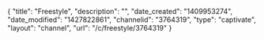 {
    "title": "Freestyle",
    "description": "",
    "date_created": "1409953274",
    "date_modified": "1427822861",
    "channelid": "3764319",
    "type": "captivate",
    "layout": "channel",
    "url": "\/c\/freestyle\/3764319"
}